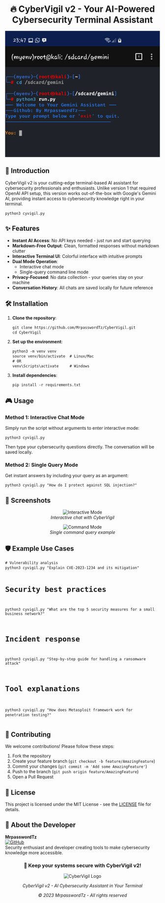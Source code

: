<h1 align="center">🔥 CyberVigil v2 - Your AI-Powered Cybersecurity Terminal Assistant</h1>

<p align="center">
  <img src="https://raw.githubusercontent.com/MrpasswordTz/Cybervigil/refs/heads/main/banner.png" alt="CyberVigil Banner">
  <br>
</p>

<h2>🚀 Introduction</h2>
<p>CyberVigil v2 is your cutting-edge terminal-based AI assistant for cybersecurity professionals and enthusiasts. Unlike version 1 that required OpenAI API setup, this version works out-of-the-box with Google's Gemini AI, providing instant access to cybersecurity knowledge right in your terminal.</p>

<pre><code>python3 cyvigil.py</code></pre>

<h2>✨ Features</h2>
<ul>
  <li><strong>Instant AI Access</strong>: No API keys needed - just run and start querying</li>
  <li><strong>Markdown-Free Output</strong>: Clean, formatted responses without markdown clutter</li>
  <li><strong>Interactive Terminal UI</strong>: Colorful interface with intuitive prompts</li>
  <li><strong>Dual Mode Operation</strong>:
    <ul>
      <li>Interactive chat mode</li>
      <li>Single-query command line mode</li>
    </ul>
  </li>
  <li><strong>Privacy-Focused</strong>: No data collection - your queries stay on your machine</li>
  <li><strong>Conversation History</strong>: All chats are saved locally for future reference</li>
</ul>

<h2>🛠️ Installation</h2>
<ol>
  <li><strong>Clone the repository</strong>:
    <pre><code>git clone https://github.com/MrpasswordTz/CyberVigil.git
cd CyberVigil</code></pre>
  </li>
  <li><strong>Set up the environment</strong>:
    <pre><code>python3 -m venv venv
source venv/bin/activate  # Linux/Mac
# OR
venv\Scripts\activate     # Windows</code></pre>
  </li>
  <li><strong>Install dependencies</strong>:
    <pre><code>pip install -r requirements.txt</code></pre>
  </li>
</ol>

<h2>🎮 Usage</h2>

<h3>Method 1: Interactive Chat Mode</h3>
<p>Simply run the script without arguments to enter interactive mode:</p>
<pre><code>python3 cyvigil.py</code></pre>
<p>Then type your cybersecurity questions directly. The conversation will be saved locally.</p>

<h3>Method 2: Single Query Mode</h3>
<p>Get instant answers by including your query as an argument:</p>
<pre><code>python3 cyvigil.py "How do I protect against SQL injection?"</code></pre>

<h2>📸 Screenshots</h2>
<p align="center">
  <img src="https://placehold.co/600x400/1a1a2e/white?text=Interactive+Mode+Example" alt="Interactive Mode">
  <br>
  <em>Interactive chat with CyberVigil</em>
</p>

<p align="center">
  <img src="https://placehold.co/600x400/1a1a2e/white?text=Command+Mode+Example" alt="Command Mode">
  <br>
  <em>Single command query example</em>
</p>

<h2>🛡️ Example Use Cases</h2>
<pre><code># Vulnerability analysis
python3 cyvigil.py "Explain CVE-2023-1234 and its mitigation"

# Security best practices
python3 cyvigil.py "What are the top 5 security measures for a small business network?"

# Incident response
python3 cyvigil.py "Step-by-step guide for handling a ransomware attack"

# Tool explanations
python3 cyvigil.py "How does Metasploit framework work for penetration testing?"</code></pre>

<h2>🤝 Contributing</h2>
<p>We welcome contributions! Please follow these steps:</p>
<ol>
  <li>Fork the repository</li>
  <li>Create your feature branch (<code>git checkout -b feature/AmazingFeature</code>)</li>
  <li>Commit your changes (<code>git commit -m 'Add some AmazingFeature'</code>)</li>
  <li>Push to the branch (<code>git push origin feature/AmazingFeature</code>)</li>
  <li>Open a Pull Request</li>
</ol>

<h2>📜 License</h2>
<p>This project is licensed under the MIT License - see the <a href="LICENSE">LICENSE</a> file for details.</p>

<h2>🌟 About the Developer</h2>
<p>
  <strong>MrpasswordTz</strong>
  <br>
  <a href="https://github.com/MrpasswordTz">
    <img src="https://img.shields.io/badge/GitHub-MrpasswordTz-blue?style=flat&logo=github" alt="GitHub">
  </a>
  <br>
  Security enthusiast and developer creating tools to make cybersecurity knowledge more accessible.
</p>

<div align="center">
  <h3>🔐 Keep your systems secure with CyberVigil v2!</h3>
  <img src="https://placehold.co/100/1a1a2e/white?text=CV2" alt="CyberVigil Logo">
</div>

<p align="center"><em>CyberVigil v2 - AI Cybersecurity Assistant in Your Terminal</em></p>
<p align="center"><em>© 2023 MrpasswordTz - All rights reserved</em></p>
